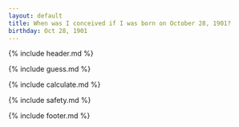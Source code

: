 ```yaml
---
layout: default
title: When was I conceived if I was born on October 28, 1901?
birthday: Oct 28, 1901
---
```


{% include header.md %}

{% include guess.md %}

{% include calculate.md %}

{% include safety.md %}

{% include footer.md %}



